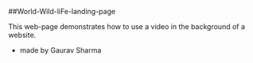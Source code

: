 ##World-Wild-liFe-landing-page

This web-page demonstrates how to use a video in the background of
a website.
- made by Gaurav Sharma
